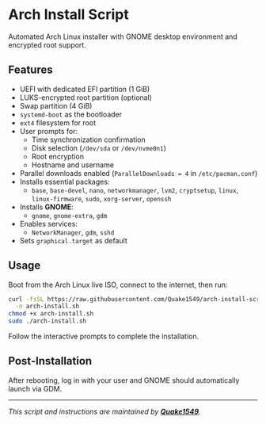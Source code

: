 
# Arch Install Script

Automated Arch Linux installer with GNOME desktop environment and encrypted root support.

## Features

- UEFI with dedicated EFI partition (1 GiB)
- LUKS-encrypted root partition (optional)
- Swap partition (4 GiB)
- `systemd-boot` as the bootloader
- `ext4` filesystem for root
- User prompts for:
  - Time synchronization confirmation
  - Disk selection (`/dev/sda` or `/dev/nvme0n1`)
  - Root encryption
  - Hostname and username
- Parallel downloads enabled (`ParallelDownloads = 4` in `/etc/pacman.conf`)
- Installs essential packages:
  - `base`, `base-devel`, `nano`, `networkmanager`, `lvm2`, `cryptsetup`, `linux`, `linux-firmware`, `sudo`, `xorg-server`, `openssh`
- Installs **GNOME**:
  - `gnome`, `gnome-extra`, `gdm`
- Enables services:
  - `NetworkManager`, `gdm`, `sshd`
- Sets `graphical.target` as default

## Usage

Boot from the Arch Linux live ISO, connect to the internet, then run:

```bash
curl -fsSL https://raw.githubusercontent.com/Quake1549/arch-install-script/main/arch-install.sh \
  -o arch-install.sh
chmod +x arch-install.sh
sudo ./arch-install.sh
```

Follow the interactive prompts to complete the installation.

## Post-Installation

After rebooting, log in with your user and GNOME should automatically launch via GDM.

---

*This script and instructions are maintained by **[Quake1549](https://github.com/Quake1549)**.*

